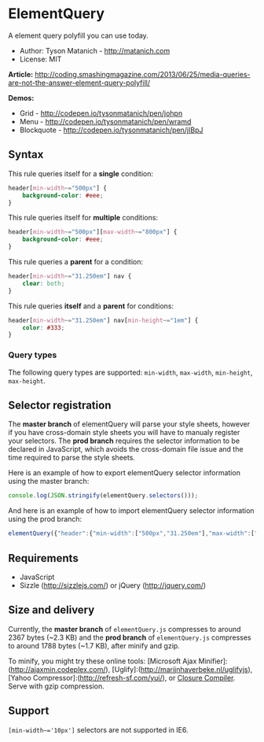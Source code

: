﻿# ElementQuery

A element query polyfill you can use today.

* Author: Tyson Matanich - http://matanich.com
* License: MIT

**Article:** http://coding.smashingmagazine.com/2013/06/25/media-queries-are-not-the-answer-element-query-polyfill/

**Demos:**
* Grid - http://codepen.io/tysonmatanich/pen/johpn
* Menu - http://codepen.io/tysonmatanich/pen/wramd
* Blockquote - http://codepen.io/tysonmatanich/pen/jIBpJ

## Syntax

This rule queries itself for a **single** condition:
```css
header[min-width~="500px"] {
	background-color: #eee;
}
```

This rule queries itself for **multiple** conditions:
```css
header[min-width~="500px"][max-width~="800px"] {
	background-color: #eee;
}
```

This rule queries a **parent** for a condition:
```css
header[min-width~="31.250em"] nav {
	clear: both;
}
```

This rule queries **itself** and a **parent** for conditions:
```css
header[min-width~="31.250em"] nav[min-height~="1em"] {
	color: #333;
}
```

### Query types
The following query types are supported: `min-width`, `max-width`, `min-height`, `max-height`.

## Selector registration

The **master branch** of elementQuery will parse your style sheets, however if you have cross-domain style sheets you will have to manualy register your selectors. The **prod branch** requires the selector information to be declared in JavaScript, which avoids the cross-domain file issue and the time required to parse the style sheets.

Here is an example of how to export elementQuery selector information using the master branch:
```javascript
console.log(JSON.stringify(elementQuery.selectors()));
```

And here is an example of how to import elementQuery selector information using the prod branch:
```javascript
elementQuery({"header":{"min-width":["500px","31.250em"],"max-width":["800px"]}});
```

## Requirements

* JavaScript
* Sizzle (http://sizzlejs.com/) or jQuery (http://jquery.com/)

## Size and delivery

Currently, the **master branch** of `elementQuery.js` compresses to around 2367 bytes (~2.3 KB) and the **prod branch** of `elementQuery.js` compresses to around 1788 bytes (~1.7 KB), after minify and gzip.

To minify, you might try these online tools: [Microsoft Ajax Minifier]:(http://ajaxmin.codeplex.com/), [Uglify]:(http://marijnhaverbeke.nl/uglifyjs), [Yahoo Compressor]:(http://refresh-sf.com/yui/), or [Closure Compiler](http://closure-compiler.appspot.com/home). Serve with gzip compression.

## Support

`[min-width~='10px']` selectors are not supported in IE6.